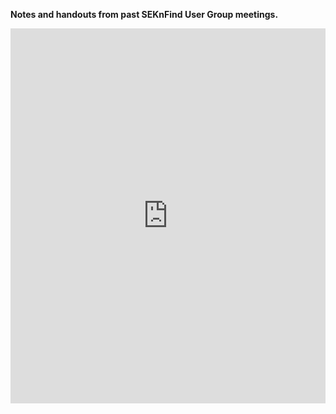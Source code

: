 **Notes and handouts from past SEKnFind User Group meetings.**

<iframe src="https://drive.google.com/embeddedfolderview?id=1KYu2OLp4fieFatBoHW3DTXpm2OUS7Gtd" style="width:100%; height:600px; border:0;"></iframe>
